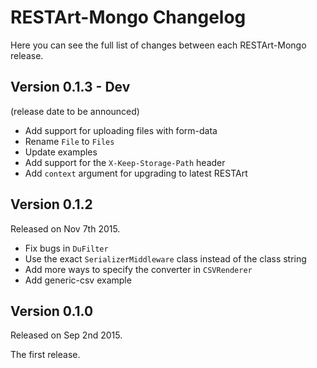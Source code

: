 # RESTArt-Mongo Changelog

Here you can see the full list of changes between each RESTArt-Mongo release.


## Version 0.1.3 - Dev

(release date to be announced)

- Add support for uploading files with form-data
- Rename `File` to `Files`
- Update examples
- Add support for the `X-Keep-Storage-Path` header
- Add `context` argument for upgrading to latest RESTArt


## Version 0.1.2

Released on Nov 7th 2015.

- Fix bugs in `DuFilter`
- Use the exact `SerializerMiddleware` class instead of the class string
- Add more ways to specify the converter in `CSVRenderer`
- Add generic-csv example


## Version 0.1.0

Released on Sep 2nd 2015.

The first release.
